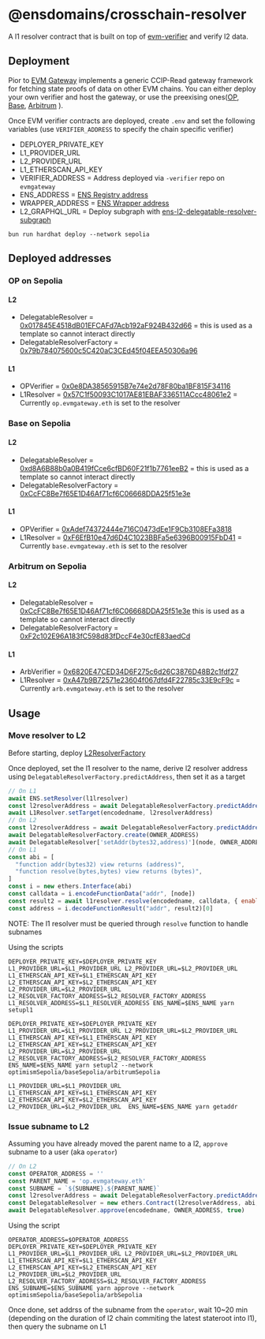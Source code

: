 # @ensdomains/crosschain-resolver

A l1 resolver contract that is built on top of [evm-verifier](https://github.com/ensdomains/evmgateway/tree/main/evm-verifier) and verify l2 data.

## Deployment

Pior to 
[EVM Gateway](https://github.com/ensdomains/evmgateway) implements a generic CCIP-Read gateway framework for fetching state proofs of data on other EVM chains. You can either deploy your own verifier and host the gateway, or use the preexising ones([OP, Base](https://github.com/ensdomains/evmgateway/tree/main/op-verifier), [Arbitrum](https://github.com/ensdomains/evmgateway/tree/main/arb-verifier) ).


Once EVM verifier contracts are deployed, create `.env` and set the following variables (use `VERIFIER_ADDRESS` to specify the chain specific verifier)

- DEPLOYER_PRIVATE_KEY
- L1_PROVIDER_URL
- L2_PROVIDER_URL
- L1_ETHERSCAN_API_KEY
- VERIFIER_ADDRESS = Address deployed via `-verifier` repo on `evmgateway`
- ENS_ADDRESS = [ENS Registry address](https://docs.ens.domains/learn/deployments#deployments)
- WRAPPER_ADDRESS = [ENS Wrapper address](https://docs.ens.domains/learn/deployments#deployments)
- L2_GRAPHQL_URL = Deploy subgraph with [ens-l2-delegatable-resolver-subgraph](https://github.com/makoto/ens-l2-delegatable-resolver-subgraph)

```
bun run hardhat deploy --network sepolia
```

## Deployed addresses

### OP on Sepolia

#### L2
- DelegatableResolver = [0x017845E4518dB01EFCAFd7Acb192aF924B432d66](https://sepolia-optimism.etherscan.io/address/0x017845E4518dB01EFCAFd7Acb192aF924B432d66#code
) = this is used as a template so cannot interact directly
- DelegatableResolverFactory = [0x79b784075600c5C420aC3CEd45f04EEA50306a96](https://sepolia-optimism.etherscan.io/address/0x79b784075600c5C420aC3CEd45f04EEA50306a96#code)

#### L1
- OPVerifier = [0x0e8DA38565915B7e74e2d78F80ba1BF815F34116](https://sepolia.etherscan.io/address/0x0e8DA38565915B7e74e2d78F80ba1BF815F34116#code)
- L1Resolver = [0x57C1f50093C1017AE81EBAF336511ACcc48061e2](https://sepolia.etherscan.io/address/0x57C1f50093C1017AE81EBAF336511ACcc48061e2#code) = Currently `op.evmgateway.eth` is set to the resolver

### Base on Sepolia

#### L2
- DelegatableResolver = [0xd8A6B88b0a0B419fCce6cfBD60F21f1b7761eeB2](https://sepolia.basescan.org/address/0xd8A6B88b0a0B419fCce6cfBD60F21f1b7761eeB2#code) = this is used as a template so cannot interact directly
- DelegatableResolverFactory = [0xCcFC8Be7f65E1D46Af71cf6C06668DDA25f51e3e](https://sepolia.basescan.org/address/0xCcFC8Be7f65E1D46Af71cf6C06668DDA25f51e3e#code)

#### L1
- OPVerifier = [0xAdef74372444e716C0473dEe1F9Cb3108EFa3818](https://sepolia.etherscan.io/address/0xAdef74372444e716C0473dEe1F9Cb3108EFa3818#code
)
- L1Resolver = [0xF6EfB10e47d6D4C1023BBFa5e6396B00915FbD41](https://sepolia.etherscan.io/address/0xF6EfB10e47d6D4C1023BBFa5e6396B00915FbD41#code) = Currently `base.evmgateway.eth` is set to the resolver

### Arbitrum on Sepolia

#### L2
- DelegatableResolver = [0xCcFC8Be7f65E1D46Af71cf6C06668DDA25f51e3e](https://api-sepolia.arbiscan.io/address/0xCcFC8Be7f65E1D46Af71cf6C06668DDA25f51e3e#code) this is used as a template so cannot interact directly
- DelegatableResolverFactory = [0xF2c102E96A183fC598d83fDccF4e30cfE83aedCd](https://api-sepolia.arbiscan.io/address/0xF2c102E96A183fC598d83fDccF4e30cfE83aedCd#code)

#### L1
- ArbVerifier = [0x6820E47CED34D6F275c6d26C3876D48B2c1fdf27](https://sepolia.etherscan.io/address/0x6820E47CED34D6F275c6d26C3876D48B2c1fdf27#code)
- L1Resolver = [0xA47b9B72571e23604f067dfd4F22785c33E9cF9c](https://sepolia.etherscan.io/address/0xA47b9B72571e23604f067dfd4F22785c33E9cF9c#code) = Currently `arb.evmgateway.eth` is set to the resolver

## Usage

### Move resolver to L2

Before starting, deploy [L2ResolverFactory](https://github.com/ensdomains/ens-contracts/blob/7f8d1f9f9a2ec4be2ef53956c8ad6c88f3bb16d9/README.md#how-to-deploy-l2-contracts)

Once deployed, set the l1 resolver to the name, derive l2 resolver address using `DelegatableResolverFactory.predictAddress`, then set it as a target

```js
// On L1
await ENS.setResolver(l1lresolver)
const l2resolverAddress = await DelegatableResolverFactory.predictAddress(OWNER_ADDRESS)
await L1Resolver.setTarget(encodedname, l2resolverAddress)
// On L2
const l2resolverAddress = await DelegatableResolverFactory.predictAddress(OWNER_ADDRESS)
await DelegatableResolverFactory.create(OWNER_ADDRESS)
await DelegatableResolver['setAddr(bytes32,address)'](node, OWNER_ADDRESS)
// On L1
const abi = [
  "function addr(bytes32) view returns (address)",
  "function resolve(bytes,bytes) view returns (bytes)",
]
const i = new ethers.Interface(abi)
const calldata = i.encodeFunctionData("addr", [node])
const result2 = await l1resolver.resolve(encodedname, calldata, { enableCcipRead: true })
const address = i.decodeFunctionResult("addr", result2)[0]
```

NOTE: The l1 resolver must be queried through `resolve` function to handle subnames

Using the scripts

```
DEPLOYER_PRIVATE_KEY=$DEPLOYER_PRIVATE_KEY L1_PROVIDER_URL=$L1_PROVIDER_URL L2_PROVIDER_URL=$L2_PROVIDER_URL L1_ETHERSCAN_API_KEY=$L1_ETHERSCAN_API_KEY L2_ETHERSCAN_API_KEY=$L2_ETHERSCAN_API_KEY L2_PROVIDER_URL=$L2_PROVIDER_URL L2_RESOLVER_FACTORY_ADDRESS=$L2_RESOLVER_FACTORY_ADDRESS L1_RESOLVER_ADDRESS=$L1_RESOLVER_ADDRESS ENS_NAME=$ENS_NAME yarn setupl1
```

```
DEPLOYER_PRIVATE_KEY=$DEPLOYER_PRIVATE_KEY L1_PROVIDER_URL=$L1_PROVIDER_URL L2_PROVIDER_URL=$L2_PROVIDER_URL L1_ETHERSCAN_API_KEY=$L1_ETHERSCAN_API_KEY L2_ETHERSCAN_API_KEY=$L2_ETHERSCAN_API_KEY L2_PROVIDER_URL=$L2_PROVIDER_URL L2_RESOLVER_FACTORY_ADDRESS=$L2_RESOLVER_FACTORY_ADDRESS ENS_NAME=$ENS_NAME yarn setupl2 --network optimismSepolia/baseSepolia/arbitrumSepolia
```

```
L1_PROVIDER_URL=$L1_PROVIDER_URL L1_ETHERSCAN_API_KEY=$L1_ETHERSCAN_API_KEY L2_ETHERSCAN_API_KEY=$L2_ETHERSCAN_API_KEY L2_PROVIDER_URL=$L2_PROVIDER_URL  ENS_NAME=$ENS_NAME yarn getaddr
```

### Issue subname to L2

Assuming you have already moved the parent name to a l2, `approve` subname to a user (aka `operator`)


```js
// On L2
const OPERATOR_ADDRESS = ''
const PARENT_NAME = 'op.evmgateway.eth'
const SUBNAME = `${SUBNAME}.${PARENT_NAME}`
const l2resolverAddress = await DelegatableResolverFactory.predictAddress(OWNER_ADDRESS)
const DelegatableResolver = new ethers.Contract(l2resolverAddress, abi, l2provider);
await DelegatableResolver.approve(encodedname, OWNER_ADDRESS, true)
```

Using the script

```
OPERATOR_ADDRESS=$OPERATOR_ADDRESS DEPLOYER_PRIVATE_KEY=$DEPLOYER_PRIVATE_KEY L1_PROVIDER_URL=$L1_PROVIDER_URL L2_PROVIDER_URL=$L2_PROVIDER_URL L1_ETHERSCAN_API_KEY=$L1_ETHERSCAN_API_KEY L2_ETHERSCAN_API_KEY=$L2_ETHERSCAN_API_KEY L2_PROVIDER_URL=$L2_PROVIDER_URL L2_RESOLVER_FACTORY_ADDRESS=$L2_RESOLVER_FACTORY_ADDRESS ENS_SUBNAME=$ENS_SUBNAME yarn approve --network optimismSepolia/baseSepolia/arbSepolia
```

Once done, set addrss of the subname from the `operator`, wait 10~20 min (depending on the duration of l2 chain commiting the latest stateroot into l1), then query the subname on L1



